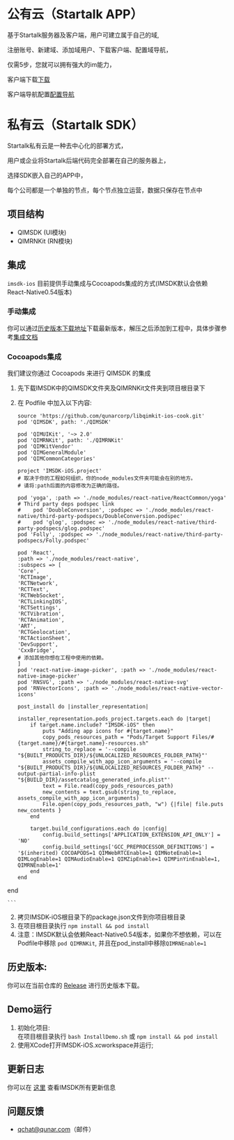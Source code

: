 公有云（Startalk APP）
=====
基于Startalk服务器及客户端，用户可建立属于自己的域,

注册账号、新建域、添加域用户、下载客户端、配置域导航，

仅需5步，您就可以拥有强大的im能力，

客户端下载[下载](https://im.qunar.com/new/#/download)

客户端导航配置[配置导航](https://im.qunar.com/new/#/platform/access_guide/manage_nav?id=manage_nav_mb)

私有云（Startalk SDK）
=====
Startalk私有云是一种去中心化的部署方式，

用户或企业将Startalk后端代码完全部署在自己的服务器上，

选择SDK嵌入自己的APP中，

每个公司都是一个单独的节点，每个节点独立运营，数据只保存在节点中
## 项目结构

* QIMSDK (UI模块)
* QIMRNKit (RN模块)

## 集成
`imsdk-ios` 目前提供手动集成与Cocoapods集成的方式(IMSDK默认会依赖React-Native0.54版本)

### 手动集成
你可以通过[历史版本下载地址](https://github.com/qunarcorp/imsdk-ios/releases)下载最新版本，解压之后添加到工程中，具体步骤参考[集成文档](https://github.com/qunarcorp/imsdk-ios/wiki/QIMSDK-iOS%E6%8E%A5%E5%85%A5%E6%96%87%E6%A1%A3)

### Cocoapods集成
我们建议你通过 Cocoapods 来进行 QIMSDK 的集成

1. 先下载IMSDK中的QIMSDK文件夹及QIMRNKit文件夹到项目根目录下
2. 在 Podfile 中加入以下内容:

	```	
	source 'https://github.com/qunarcorp/libqimkit-ios-cook.git'
    pod 'QIMSDK', path: './QIMSDK'

    pod 'QIMUIKit', '~> 2.0'
    pod 'QIMRNKit', path: './QIMRNKit'
    pod 'QIMKitVendor'
    pod 'QIMGeneralModule'
    pod 'QIMCommonCategories'

    project 'IMSDK-iOS.project'
    # 取决于你的工程如何组织，你的node_modules文件夹可能会在别的地方。
    # 请将:path后面的内容修改为正确的路径。

    pod 'yoga', :path => './node_modules/react-native/ReactCommon/yoga'
    # Third party deps podspec link
    #    pod 'DoubleConversion', :podspec => './node_modules/react-native/third-party-podspecs/DoubleConversion.podspec'
    #    pod 'glog', :podspec => './node_modules/react-native/third-party-podspecs/glog.podspec'
    pod 'Folly', :podspec => './node_modules/react-native/third-party-podspecs/Folly.podspec'

    pod 'React',
    :path => './node_modules/react-native',
    :subspecs => [
    'Core',
    'RCTImage',
    'RCTNetwork',
    'RCTText',
    'RCTWebSocket',
    'RCTLinkingIOS',
    'RCTSettings',
    'RCTVibration',
    'RCTAnimation',
    'ART',
    'RCTGeolocation',
    'RCTActionSheet',
    'DevSupport',
    'CxxBridge',
    # 添加其他你想在工程中使用的依赖。
    ]
    pod 'react-native-image-picker', :path => './node_modules/react-native-image-picker'
    pod 'RNSVG', :path => './node_modules/react-native-svg'
    pod 'RNVectorIcons', :path => './node_modules/react-native-vector-icons'
    ```  
    ```  
    post_install do |installer_representation|

    installer_representation.pods_project.targets.each do |target|
        if target.name.include? "IMSDK-iOS" then
            puts "Adding app icons for #{target.name}"
            copy_pods_resources_path = "Pods/Target Support Files/#{target.name}/#{target.name}-resources.sh"
            string_to_replace = '--compile "${BUILT_PRODUCTS_DIR}/${UNLOCALIZED_RESOURCES_FOLDER_PATH}"'
            assets_compile_with_app_icon_arguments = '--compile "${BUILT_PRODUCTS_DIR}/${UNLOCALIZED_RESOURCES_FOLDER_PATH}" --output-partial-info-plist "${BUILD_DIR}/assetcatalog_generated_info.plist"'
            text = File.read(copy_pods_resources_path)
            new_contents = text.gsub(string_to_replace, assets_compile_with_app_icon_arguments)
            File.open(copy_pods_resources_path, "w") {|file| file.puts new_contents }
        end

        target.build_configurations.each do |config|
            config.build_settings['APPLICATION_EXTENSION_API_ONLY'] = 'NO'
            config.build_settings['GCC_PREPROCESSOR_DEFINITIONS'] = '$(inherited) COCOAPODS=1 QIMWebRTCEnable=1 QIMNoteEnable=1 QIMLogEnable=1 QIMAudioEnable=1 QIMZipEnable=1 QIMPinYinEnable=1, QIMRNEnable=1'
        end
    end
 end
	
	```    
     
    
2. 拷贝IMSDK-iOS根目录下的package.json文件到你项目根目录
3. 在项目根目录执行 `npm install && pod install`
4. 注意：IMSDK默认会依赖React-Native0.54版本，如果你不想依赖，可以在Podfile中移除 `pod QIMRNKit`, 并且在pod_install中移除`QIMRNEnable=1 `

## 历史版本:
你可以在当前仓库的 [Release](https://github.com/qunarcorp/imsdk-ios/releases) 进行历史版本下载。

## Demo运行

1. 初始化项目:  
   在项目根目录执行 `bash InstallDemo.sh` 或 `npm install && pod install`
2. 使用XCode打开IMSDK-iOS.xcworkspace并运行;

## 更新日志

你可以在 [这里](https://github.com/qunarcorp/imsdk-ios/wiki/QIMSDKDemo-Changelog) 查看IMSDK所有更新信息

## 问题反馈

-   qchat@qunar.com（邮件）
